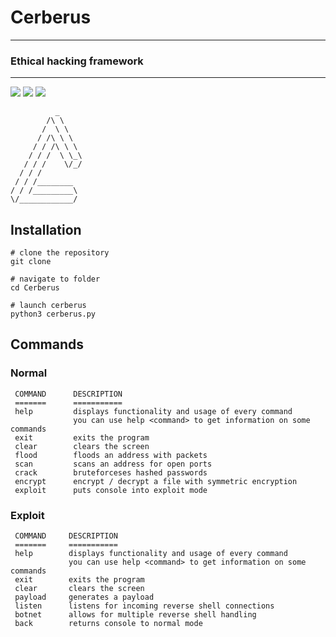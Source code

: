 # Cerberus

---

###  Ethical hacking framework

---

 <a title="Python version"><img src="https://img.shields.io/badge/python-3.9-green.svg"></a> <a title="Cerberus version"><img src="https://img.shields.io/badge/version-1.3.0-orange.svg"></a> <a title="Supported system"><img src="https://img.shields.io/badge/systems-windows linux mac-blue.svg"></a>

```
          _     
        /\ \    
       /  \ \   
      / /\ \ \  
     / / /\ \ \ 
    / / /  \ \_\
   / / /    \/_/
  / / /         
 / / /________  
/ / /_________\
\/____________/
```

Installation
---

```
# clone the repository
git clone 

# navigate to folder
cd Cerberus

# launch cerberus
python3 cerberus.py
```

Commands
---

### Normal

```
 COMMAND      DESCRIPTION
 =======      ===========
 help         displays functionality and usage of every command
              you can use help <command> to get information on some commands
 exit         exits the program
 clear        clears the screen
 flood        floods an address with packets
 scan         scans an address for open ports
 crack        bruteforceses hashed passwords
 encrypt      encrypt / decrypt a file with symmetric encryption
 exploit      puts console into exploit mode
```

### Exploit

```
 COMMAND     DESCRIPTION
 =======     ===========
 help        displays functionality and usage of every command
             you can use help <command> to get information on some commands
 exit        exits the program
 clear       clears the screen
 payload     generates a payload
 listen      listens for incoming reverse shell connections
 botnet      allows for multiple reverse shell handling
 back        returns console to normal mode
```
